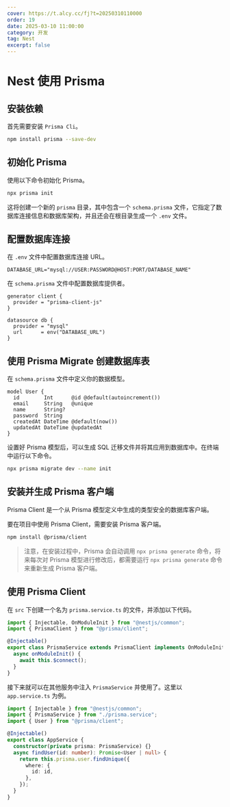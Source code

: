 ```yaml
---
cover: https://t.alcy.cc/fj?t=20250310110000
order: 19
date: 2025-03-10 11:00:00
category: 开发
tag: Nest
excerpt: false
---
```


# Nest 使用 Prisma

## 安装依赖

首先需要安装 `Prisma Cli`。

```sh
npm install prisma --save-dev
```

## 初始化 Prisma

使用以下命令初始化 Prisma。

```bash
npx prisma init
```

这将创建一个新的 `prisma` 目录，其中包含一个 `schema.prisma` 文件，它指定了数据库连接信息和数据库架构，并且还会在根目录生成一个 `.env` 文件。

## 配置数据库连接

在 `.env` 文件中配置数据库连接 URL。

```env
DATABASE_URL="mysql://USER:PASSWORD@HOST:PORT/DATABASE_NAME"
```

在 `schema.prisma` 文件中配置数据库提供者。

```prisma
generator client {
  provider = "prisma-client-js"
}

datasource db {
  provider = "mysql"
  url      = env("DATABASE_URL")
}
```

## 使用 Prisma Migrate 创建数据库表

在 `schema.prisma` 文件中定义你的数据模型。

```prisma
model User {
  id        Int      @id @default(autoincrement())
  email     String   @unique
  name      String?
  password  String
  createdAt DateTime @default(now())
  updatedAt DateTime @updatedAt
}
```

设置好 Prisma 模型后，可以生成 SQL 迁移文件并将其应用到数据库中。在终端中运行以下命令。

```sh
npx prisma migrate dev --name init
```

## 安装并生成 Prisma 客户端

Prisma Client 是一个从 Prisma 模型定义中生成的类型安全的数据库客户端。

要在项目中使用 Prisma Client，需要安装 Prisma 客户端。

```sh
npm install @prisma/client
```

> 注意，在安装过程中，Prisma 会自动调用 `npx prisma generate` 命令，将来每次对 Prisma 模型进行修改后，都需要运行 `npx prisma generate` 命令来重新生成 Prisma 客户端。

## 使用 Prisma Client

在 `src` 下创建一个名为 `prisma.service.ts` 的文件，并添加以下代码。

```typescript
import { Injectable, OnModuleInit } from "@nestjs/common";
import { PrismaClient } from "@prisma/client";

@Injectable()
export class PrismaService extends PrismaClient implements OnModuleInit {
  async onModuleInit() {
    await this.$connect();
  }
}
```

接下来就可以在其他服务中注入 `PrismaService` 并使用了。这里以 `app.service.ts` 为例。

```typescript
import { Injectable } from "@nestjs/common";
import { PrismaService } from "./prisma.service";
import { User } from "@prisma/client";

@Injectable()
export class AppService {
  constructor(private prisma: PrismaService) {}
  async findUser(id: number): Promise<User | null> {
    return this.prisma.user.findUnique({
      where: {
        id: id,
      },
    });
  }
}
```
